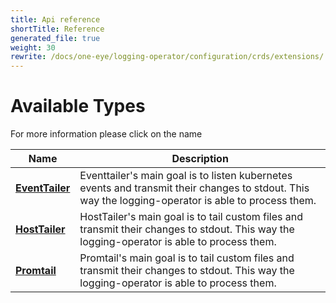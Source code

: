 ```yaml
---
title: Api reference
shortTitle: Reference
generated_file: true
weight: 30
rewrite: /docs/one-eye/logging-operator/configuration/crds/extensions/
---
```

# Available Types

For more information please click on the name
<center>

| Name | Description |
|---|---|
| **[EventTailer](eventtailer_types)** | Eventtailer's main goal is to listen kubernetes events and transmit their changes to stdout. This way the logging-operator is able to process them. |
| **[HostTailer](hosttailer_types)** | HostTailer's main goal is to tail custom files and transmit their changes to stdout. This way the logging-operator is able to process them. |
| **[Promtail](promtail_types)** | Promtail's main goal is to tail custom files and transmit their changes to stdout. This way the logging-operator is able to process them. |
</center>


